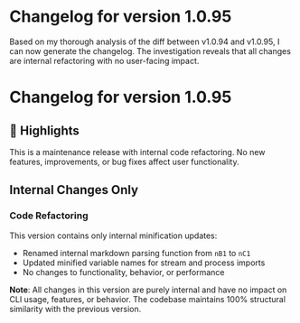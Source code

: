 # Changelog for version 1.0.95

Based on my thorough analysis of the diff between v1.0.94 and v1.0.95, I can now generate the changelog. The investigation reveals that all changes are internal refactoring with no user-facing impact.

# Changelog for version 1.0.95

## 🎯 Highlights
This is a maintenance release with internal code refactoring. No new features, improvements, or bug fixes affect user functionality.

## Internal Changes Only

### Code Refactoring
This version contains only internal minification updates:
- Renamed internal markdown parsing function from `nB1` to `nC1` 
- Updated minified variable names for stream and process imports
- No changes to functionality, behavior, or performance

**Note**: All changes in this version are purely internal and have no impact on CLI usage, features, or behavior. The codebase maintains 100% structural similarity with the previous version.
